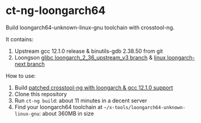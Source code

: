 # ct-ng-loongarch64

Build loongarch64-unknown-linux-gnu toolchain with crosstool-ng.

It contains:

1. Upstream gcc 12.1.0 release & binutils-gdb 2.38.50 from git
2. Loongson [glibc loongarch_2_36_upstream_v3 branch](https://github.com/loongson/glibc/tree/loongarch_2_36_upstream_v3) & [linux loongarch-next branch](https://github.com/loongson/linux/tree/loongarch-next)

How to use:

1. Build [patched crosstool-ng with loongarch & gcc 12.1.0 support](https://github.com/jiegec/crosstool-ng/tree/loongarch)
2. Clone this repository
3. Run `ct-ng build`: about 11 minutes in a decent server
4. Find your loongarch64 toolchain at `~/x-tools/loongarch64-unknown-linux-gnu`: about 360MB in size
